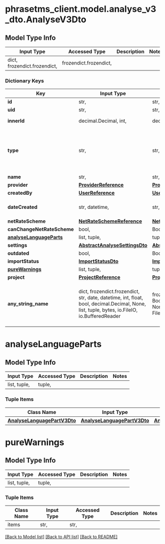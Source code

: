 # phrasetms_client.model.analyse_v3_dto.AnalyseV3Dto

## Model Type Info

| Input Type                   | Accessed Type          | Description | Notes |
| ---------------------------- | ---------------------- | ----------- | ----- |
| dict, frozendict.frozendict, | frozendict.frozendict, |             |

### Dictionary Keys

| Key                                               | Input Type                                                                                                                                  | Accessed Type                                                                           | Description                                                        | Notes                                                                                                          |
| ------------------------------------------------- | ------------------------------------------------------------------------------------------------------------------------------------------- | --------------------------------------------------------------------------------------- | ------------------------------------------------------------------ | -------------------------------------------------------------------------------------------------------------- |
| **id**                                            | str,                                                                                                                                        | str,                                                                                    |                                                                    | [optional]                                                                                                     |
| **uid**                                           | str,                                                                                                                                        | str,                                                                                    |                                                                    | [optional]                                                                                                     |
| **innerId**                                       | decimal.Decimal, int,                                                                                                                       | decimal.Decimal,                                                                        |                                                                    | [optional] value must be a 32 bit integer                                                                      |
| **type**                                          | str,                                                                                                                                        | str,                                                                                    |                                                                    | [optional] must be one of ["PreAnalyse", "PostAnalyse", "PreAnalyseTarget", "Compare", "PreAnalyseProvider", ] |
| **name**                                          | str,                                                                                                                                        | str,                                                                                    |                                                                    | [optional]                                                                                                     |
| **provider**                                      | [**ProviderReference**](ProviderReference.md)                                                                                               | [**ProviderReference**](ProviderReference.md)                                           |                                                                    | [optional]                                                                                                     |
| **createdBy**                                     | [**UserReference**](UserReference.md)                                                                                                       | [**UserReference**](UserReference.md)                                                   |                                                                    | [optional]                                                                                                     |
| **dateCreated**                                   | str, datetime,                                                                                                                              | str,                                                                                    |                                                                    | [optional] value must conform to RFC-3339 date-time                                                            |
| **netRateScheme**                                 | [**NetRateSchemeReference**](NetRateSchemeReference.md)                                                                                     | [**NetRateSchemeReference**](NetRateSchemeReference.md)                                 |                                                                    | [optional]                                                                                                     |
| **canChangeNetRateScheme**                        | bool,                                                                                                                                       | BoolClass,                                                                              |                                                                    | [optional]                                                                                                     |
| **[analyseLanguageParts](#analyseLanguageParts)** | list, tuple,                                                                                                                                | tuple,                                                                                  |                                                                    | [optional]                                                                                                     |
| **settings**                                      | [**AbstractAnalyseSettingsDto**](AbstractAnalyseSettingsDto.md)                                                                             | [**AbstractAnalyseSettingsDto**](AbstractAnalyseSettingsDto.md)                         |                                                                    | [optional]                                                                                                     |
| **outdated**                                      | bool,                                                                                                                                       | BoolClass,                                                                              |                                                                    | [optional]                                                                                                     |
| **importStatus**                                  | [**ImportStatusDto**](ImportStatusDto.md)                                                                                                   | [**ImportStatusDto**](ImportStatusDto.md)                                               |                                                                    | [optional]                                                                                                     |
| **[pureWarnings](#pureWarnings)**                 | list, tuple,                                                                                                                                | tuple,                                                                                  |                                                                    | [optional]                                                                                                     |
| **project**                                       | [**ProjectReference**](ProjectReference.md)                                                                                                 | [**ProjectReference**](ProjectReference.md)                                             |                                                                    | [optional]                                                                                                     |
| **any_string_name**                               | dict, frozendict.frozendict, str, date, datetime, int, float, bool, decimal.Decimal, None, list, tuple, bytes, io.FileIO, io.BufferedReader | frozendict.frozendict, str, BoolClass, decimal.Decimal, NoneClass, tuple, bytes, FileIO | any string name can be used but the value must be the correct type | [optional]                                                                                                     |

# analyseLanguageParts

## Model Type Info

| Input Type   | Accessed Type | Description | Notes |
| ------------ | ------------- | ----------- | ----- |
| list, tuple, | tuple,        |             |

### Tuple Items

| Class Name                                                  | Input Type                                                  | Accessed Type                                               | Description | Notes |
| ----------------------------------------------------------- | ----------------------------------------------------------- | ----------------------------------------------------------- | ----------- | ----- |
| [**AnalyseLanguagePartV3Dto**](AnalyseLanguagePartV3Dto.md) | [**AnalyseLanguagePartV3Dto**](AnalyseLanguagePartV3Dto.md) | [**AnalyseLanguagePartV3Dto**](AnalyseLanguagePartV3Dto.md) |             |

# pureWarnings

## Model Type Info

| Input Type   | Accessed Type | Description | Notes |
| ------------ | ------------- | ----------- | ----- |
| list, tuple, | tuple,        |             |

### Tuple Items

| Class Name | Input Type | Accessed Type | Description | Notes |
| ---------- | ---------- | ------------- | ----------- | ----- |
| items      | str,       | str,          |             |

[[Back to Model list]](../../README.md#documentation-for-models) [[Back to API list]](../../README.md#documentation-for-api-endpoints) [[Back to README]](../../README.md)

